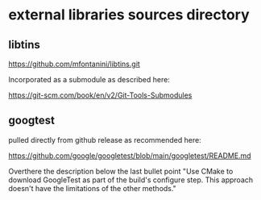 # external libraries sources directory

## libtins
https://github.com/mfontanini/libtins.git

Incorporated as a submodule as described here:

https://git-scm.com/book/en/v2/Git-Tools-Submodules

## googtest
pulled directly from github release as recommended here:

https://github.com/google/googletest/blob/main/googletest/README.md

Overthere the description below the last bullet point "Use CMake to download GoogleTest as part of the build's configure step. This approach doesn't have the limitations of the other methods."
